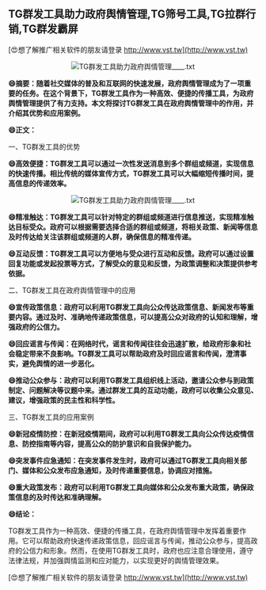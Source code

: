 ## **TG群发工具助力政府舆情管理,TG筛号工具,TG拉群行销,TG群发霸屏**

[😍想了解推广相关软件的朋友请登录 http://www.vst.tw](http://www.vst.tw)

 <center><img src="https://vst.tw/MP4/tuiguang/png/5.png" alt="TG群发工具助力政府舆情管理____.txt"></center>

**😄摘要：随着社交媒体的普及和互联网的快速发展，政府舆情管理成为了一项重要的任务。在这个背景下，TG群发工具作为一种高效、便捷的传播工具，为政府舆情管理提供了有力支持。本文将探讨TG群发工具在政府舆情管理中的作用，并介绍其优势和应用案例。**

**😄正文：**

一、TG群发工具的优势

**😄高效便捷：TG群发工具可以通过一次性发送消息到多个群组或频道，实现信息的快速传播。相比传统的媒体宣传方式，TG群发工具可以大幅缩短传播时间，提高信息的传递效率。**

 <center><img src="https://vst.tw/MP4/tuiguang/png/3.png" alt="TG群发工具助力政府舆情管理____.txt"></center>

**😄精准触达：TG群发工具可以针对特定的群组或频道进行信息推送，实现精准触达目标受众。政府可以根据需要选择合适的群组或频道，将相关政策、新闻等信息及时传达给关注该群组或频道的人群，确保信息的精准传递。**

**😄互动反馈：TG群发工具可以方便地与受众进行互动和反馈。政府可以通过设置回复功能或发起投票等方式，了解受众的意见和反馈，为政策调整和决策提供参考依据。**

二、TG群发工具在政府舆情管理中的应用

**😄宣传政策信息：政府可以利用TG群发工具向公众传达政策信息、新闻发布等重要内容。通过及时、准确地传递政策信息，可以提高公众对政府的认知和理解，增强政府的公信力。**

**😄回应谣言与传闻：在网络时代，谣言和传闻往往会迅速扩散，给政府形象和社会稳定带来不良影响。TG群发工具可以帮助政府及时回应谣言和传闻，澄清事实，避免舆情的进一步恶化。**

**😄推动公众参与：政府可以利用TG群发工具组织线上活动，邀请公众参与到政策制定、问题解决等议题中来。通过群发工具的互动功能，政府可以收集公众意见、建议，增强政策的民主性和科学性。**

三、TG群发工具的应用案例

**😄新冠疫情防控：在新冠疫情期间，政府可以利用TG群发工具向公众传达疫情信息、防控指南等内容，提高公众的防护意识和自我保护能力。**

**😄突发事件应急通知：在突发事件发生时，政府可以通过TG群发工具向相关部门、媒体和公众发布应急通知，及时传递重要信息，协调应对措施。**

**😄重大政策发布：政府可以利用TG群发工具向媒体和公众发布重大政策，确保政策信息的及时传达和准确理解。**

**😄结论：**

TG群发工具作为一种高效、便捷的传播工具，在政府舆情管理中发挥着重要作用。它可以帮助政府快速传递政策信息，回应谣言与传闻，推动公众参与，提高政府的公信力和形象。然而，在使用TG群发工具时，政府也应注意合理使用，遵守法律法规，并加强舆情监测和应对能力，以实现更好的舆情管理效果。

[😍想了解推广相关软件的朋友请登录 http://www.vst.tw](http://www.vst.tw)




